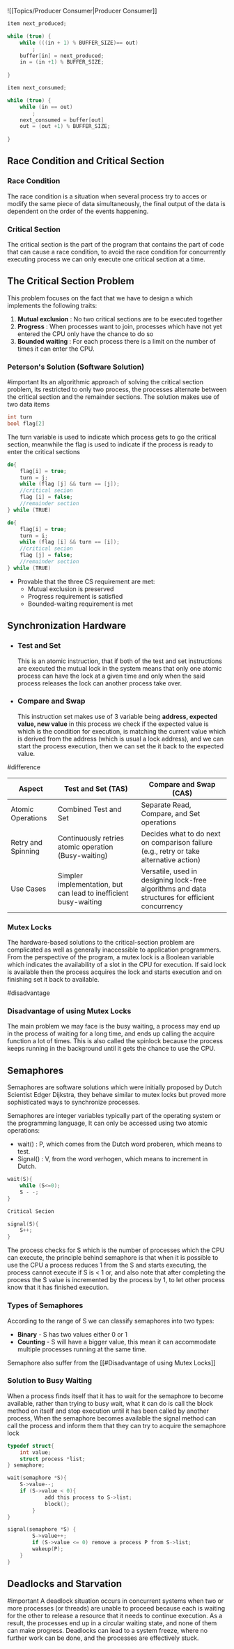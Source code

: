  ![[Topics/Producer Consumer|Producer Consumer]]

```c
item next_produced;

while (true) {
	while (((in + 1) % BUFFER_SIZE)== out)
		;
	buffer[in] = next_produced;
	in = (in +1) % BUFFER_SIZE;
	
}
```

```c
item next_consumed;

while (true) {
	while (in == out)
		;
	next_consumed = buffer[out]
	out = (out +1) % BUFFER_SIZE;
	
}
```

## Race Condition and Critical Section

### Race Condition
The race condition is a situation when several process try to acces or modify the same piece of data simultaneously, the final output of the data is dependent on the order of the events happening.

### Critical Section
The critical section is the part of the program that contains the part of code that can cause a race condition, to avoid the race condition for concurrently executing process we can only execute one critical section at a time.

## The Critical Section Problem
This problem focuses on the fact that we have to design a which implements the following traits:
1. **Mutual exclusion** : No two critical sections are to be executed together 
2. **Progress** : When processes want to join, processes which have not yet entered the CPU only have the chance to do so
3. **Bounded waiting** : For each process there is a limit on the number of times it can enter the CPU.

### Peterson's Solution (Software Solution)
#important 
Its an algorithmic approach of solving the critical section problem, its restricted to only two process, the processes alternate between the critical section and the remainder sections. The solution makes use of two data items
```c
int turn
bool flag[2]
```
The turn variable is used to indicate which process gets to go the critical section, meanwhile the flag is used to indicate if the process is ready to enter the critical sections

```c
do{
	flag[i] = true;
	turn = j;
	while (flag [j] && turn == [j]);
	//critical secion
	flag [i] = false;
	//remainder section
} while (TRUE)
```

```c
do{
	flag[i] = true;
	turn = i;
	while (flag [i] && turn == [i]);
	//critical secion
	flag [j] = false;
	//remainder section 
} while (TRUE)
```

-  Provable that the three CS requirement are met:
	- Mutual exclusion is preserved
	- Progress requirement is satisfied
	- Bounded-waiting requirement is met

## Synchronization Hardware

- ### Test and Set
	This is an atomic instruction, that if both of the test and set instructions are executed the mutual lock in the system means that only one atomic process can have the lock at a given time and only when the said process releases the lock can another process take over.

- ### Compare and Swap
	This instruction set makes use of 3 variable being **address, expected value, new value** in this process we check if the expected value is which is the condition for execution, is matching the current value which is derived from the address (which is usual a lock address), and we can start the process execution, then we can set the it back to the expected value.

#difference 

| Aspect             | Test and Set (TAS)                                               | Compare and Swap (CAS)                                                                          |
| ------------------ | ---------------------------------------------------------------- | ----------------------------------------------------------------------------------------------- |
| Atomic Operations  | Combined Test and Set                                            | Separate Read, Compare, and Set operations                                                      |
| Retry and Spinning | Continuously retries atomic operation (Busy-waiting)             | Decides what to do next on comparison failure (e.g., retry or take alternative action)          |
| Use Cases          | Simpler implementation, but can lead to inefficient busy-waiting | Versatile, used in designing lock-free algorithms and data structures for efficient concurrency |

### Mutex Locks
The hardware-based solutions to the critical-section problem are complicated as well as generally inaccessible to application programmers. From the perspective of the program, a mutex lock is a Boolean variable which indicates the availability of a slot in the CPU for execution. If said lock is available then the process acquires the lock and starts execution and on finishing set it back to available.

#disadvantage

### Disadvantage of using Mutex Locks 
The main problem we may face is the busy waiting, a process may end up in the process of waiting for a long time, and ends up calling the acquire function a lot of times. This is also called the spinlock because the process keeps running in the background until it gets the chance to use the CPU.

## Semaphores 
Semaphores are software solutions which were initially proposed by Dutch Scientist Edger Dijkstra, they behave similar to mutex locks but proved more sophisticated ways to synchronize processes. 

Semaphores are integer variables typically part of the operating system or the programming language, It can only be accessed using two atomic operations:
- wait() : P, which comes from the Dutch word proberen, which means to test.
- Signal() : V, from the word verhogen, which means to increment in Dutch.

```c
wait(S){
	while (S<=0);
	S - -;
}

Critical Secion 

signal(S){
	S++;
}
```

The process checks for S which is the number of processes which the CPU can execute, the principle behind semaphore is that when it is possible to use the CPU  a process reduces 1 from the S and starts executing, the process cannot execute if S is < 1 or, and also note that after completing the process the S value is incremented by the process by 1, to let other process know that it has finished execution.

### Types of Semaphores
According to the range of S we can classify semaphores into two types:
- **Binary** - S has two values either 0 or 1
- **Counting** - S will have a bigger value, this mean it can accommodate multiple processes running at the same time.

Semaphore also suffer from the [[#Disadvantage of using Mutex Locks]] 

### Solution to Busy Waiting
When a process finds itself that it has to wait for the semaphore to become available, rather than trying to busy wait, what it can do is call the block method on itself and stop execution until it has been called by another process, When the semaphore becomes available the signal method can call the process and inform them that they can try to acquire the semaphore lock 

```c
typedef struct{
	int value;
	struct process *list;
} semaphore;

wait(semaphore *S){
	S->value--;
	if (S->value < 0){
			add this process to S->list;
			block();
		}
}

signal(semaphore *S) {
		S->value++;
		if (S->value <= 0) remove a process P from S->list;
		wakeup(P);
	}
}
```


## Deadlocks and Starvation
#important 
A deadlock situation occurs in concurrent systems when two or more processes (or threads) are unable to proceed because each is waiting for the other to release a resource that it needs to continue execution. As a result, the processes end up in a circular waiting state, and none of them can make progress. Deadlocks can lead to a system freeze, where no further work can be done, and the processes are effectively stuck.